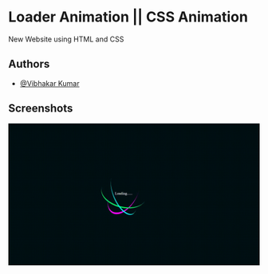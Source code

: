 
# Loader Animation || CSS Animation

New Website using HTML and CSS

## Authors

- [@Vibhakar Kumar](https://github.com/iamvibhakar)


## Screenshots

![App Screenshot](https://raw.githubusercontent.com/iamvibhakar/CSS_Loader_Animation/main/output.gif)